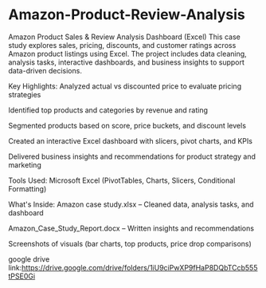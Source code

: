 # Amazon-Product-Review-Analysis
Amazon Product Sales & Review Analysis Dashboard (Excel)
This case study explores sales, pricing, discounts, and customer ratings across Amazon product listings using Excel. The project includes data cleaning, analysis tasks, interactive dashboards, and business insights to support data-driven decisions.

 Key Highlights:
Analyzed actual vs discounted price to evaluate pricing strategies

Identified top products and categories by revenue and rating

Segmented products based on score, price buckets, and discount levels

Created an interactive Excel dashboard with slicers, pivot charts, and KPIs

Delivered business insights and recommendations for product strategy and marketing

Tools Used:
Microsoft Excel (PivotTables, Charts, Slicers, Conditional Formatting)

What's Inside:
Amazon case study.xlsx – Cleaned data, analysis tasks, and dashboard

Amazon_Case_Study_Report.docx – Written insights and recommendations

Screenshots of visuals (bar charts, top products, price drop comparisons)


google drive link:https://drive.google.com/drive/folders/1iU9ciPwXP9fHaP8DQbTCcb555tPSE0Gi
